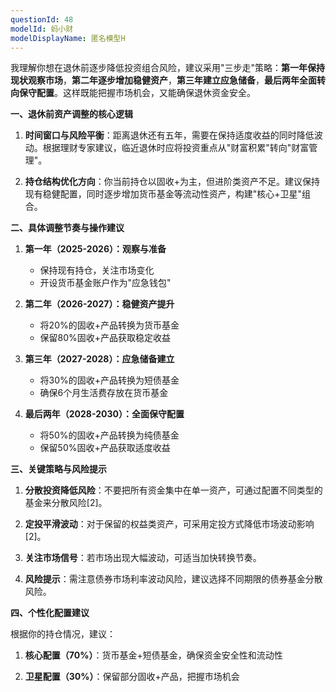 ```yaml
---
questionId: 48
modelId: 蚂小财
modelDisplayName: 匿名模型H
---
```

我理解你想在退休前逐步降低投资组合风险，建议采用"三步走"策略：**第一年保持现状观察市场**，**第二年逐步增加稳健资产**，**第三年建立应急储备**，**最后两年全面转向保守配置**。这样既能把握市场机会，又能确保退休资金安全。

**一、退休前资产调整的核心逻辑**

1. **时间窗口与风险平衡**：距离退休还有五年，需要在保持适度收益的同时降低波动。根据理财专家建议，临近退休时应将投资重点从"财富积累"转向"财富管理"。

2. **持仓结构优化方向**：你当前持仓以固收+为主，但进阶类资产不足。建议保持现有稳健配置，同时逐步增加货币基金等流动性资产，构建"核心+卫星"组合。

**二、具体调整节奏与操作建议**

1. **第一年（2025-2026）：观察与准备**
   - 保持现有持仓，关注市场变化
   - 开设货币基金账户作为"应急钱包"

2. **第二年（2026-2027）：稳健资产提升**
   - 将20%的固收+产品转换为货币基金
   - 保留80%固收+产品获取稳定收益

3. **第三年（2027-2028）：应急储备建立**
   - 将30%的固收+产品转换为短债基金
   - 确保6个月生活费存放在货币基金

4. **最后两年（2028-2030）：全面保守配置**
   - 将50%的固收+产品转换为纯债基金
   - 保留50%固收+产品获取适度收益

**三、关键策略与风险提示**

1. **分散投资降低风险**：不要把所有资金集中在单一资产，可通过配置不同类型的基金来分散风险[2]。

2. **定投平滑波动**：对于保留的权益类资产，可采用定投方式降低市场波动影响[2]。

3. **关注市场信号**：若市场出现大幅波动，可适当加快转换节奏。

4. **风险提示**：需注意债券市场利率波动风险，建议选择不同期限的债券基金分散风险。

**四、个性化配置建议**

根据你的持仓情况，建议：

1. **核心配置（70%）**：货币基金+短债基金，确保资金安全性和流动性

2. **卫星配置（30%）**：保留部分固收+产品，把握市场机会